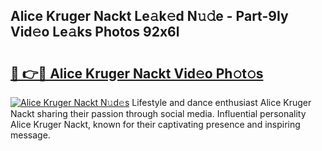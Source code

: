 ## Alice Kruger Nackt Le𝚊k𝚎d N𝚞𝚍e - Part-9Iy Vid𝚎o Le𝚊ks Photos 92x6l

# <h2><a href="http://fb0jgd4.evod.top/?m=Alice+Kruger+Nackt">🔗 👉🔴 Alice Kruger Nackt Vid𝚎o Ph𝚘t𝚘s</a></h2>

[![Alice Kruger Nackt N𝚞d𝚎s](https://i.imgur.com/8V9OHl7.gif)](http://fb0jgd4.evod.top/?m=Alice+Kruger+Nackt)
Lifestyle and dance enthusiast Alice Kruger Nackt sharing their passion through social media. Influential personality Alice Kruger Nackt, known for their captivating presence and inspiring message. 
